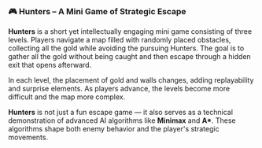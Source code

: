 ### 🎮 **Hunters – A Mini Game of Strategic Escape**

**Hunters** is a short yet intellectually engaging mini game consisting of three levels. Players navigate a map filled with randomly placed obstacles, collecting all the gold while avoiding the pursuing Hunters. The goal is to gather all the gold without being caught and then escape through a hidden exit that opens afterward.

In each level, the placement of gold and walls changes, adding replayability and surprise elements. As players advance, the levels become more difficult and the map more complex.

**Hunters** is not just a fun escape game — it also serves as a technical demonstration of advanced AI algorithms like **Minimax** and **A\***. These algorithms shape both enemy behavior and the player's strategic movements.
